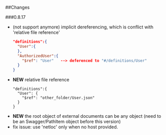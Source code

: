 ##Changes

###0.8.17

- (not support anymore) implicit dereferencing, which is conflict with 'relative file reference'
  ```json
  "definitions":{
    "User":{
    },
    "AuthorizedUser":{
      "$ref": "User"   --> deferenced to "#/definitions/User"
    }
  }
  ```
- __NEW__ relative file reference
  ```
  "definitions":{
    "User": {
      "$ref": "other_folder/User.json"
    }
  }
  ```
- __NEW__ the root object of external documents can be any object (need to be an Swagger/PathItem object before this version)
- fix issue: use 'netloc' only when no host provided.
